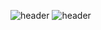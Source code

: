 ![header](https://capsule-render.vercel.app/api?type=soft)
![header](https://capsule-render.vercel.app/api?color=yellow)
